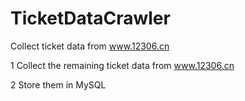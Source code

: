 TicketDataCrawler
=================

Collect ticket data from www.12306.cn

1 Collect the remaining ticket data from www.12306.cn

2 Store them in MySQL
